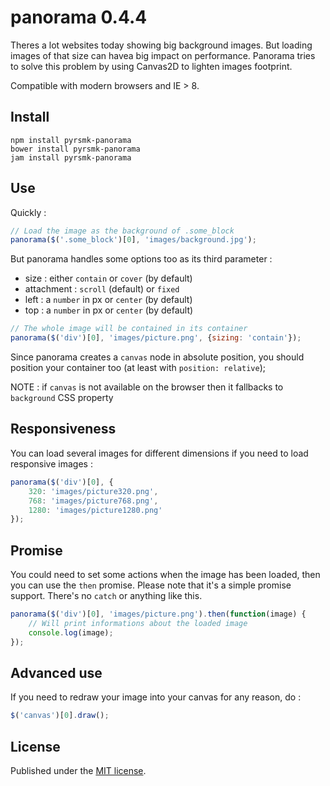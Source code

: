 panorama 0.4.4
==============

Theres a lot websites today showing big background images. But loading images of that size can havea big impact on performance. Panorama tries to solve this problem by using Canvas2D to lighten images footprint.

Compatible with modern browsers and IE > 8.

Install
-------

```
npm install pyrsmk-panorama
bower install pyrsmk-panorama
jam install pyrsmk-panorama
```

Use
---

Quickly :

```js
// Load the image as the background of .some_block
panorama($('.some_block')[0], 'images/background.jpg');
```

But panorama handles some options too as its third parameter :

- size : either `contain` or `cover` (by default)
- attachment : `scroll` (default) or `fixed`
- left : a `number` in px or `center` (by default)
- top : a `number` in px or `center` (by default)

```js
// The whole image will be contained in its container
panorama($('div')[0], 'images/picture.png', {sizing: 'contain'});
```

Since panorama creates a `canvas` node in absolute position, you should position your container too (at least with `position: relative`);

NOTE : if `canvas` is not available on the browser then it fallbacks to `background` CSS property

Responsiveness
--------------

You can load several images for different dimensions if you need to load responsive images :

```js
panorama($('div')[0], {
	320: 'images/picture320.png',
	768: 'images/picture768.png',
	1280: 'images/picture1280.png'
});
```

Promise
-------

You could need to set some actions when the image has been loaded, then you can use the `then` promise. Please note that it's a simple promise support. There's no `catch` or anything like this.

```js
panorama($('div')[0], 'images/picture.png').then(function(image) {
	// Will print informations about the loaded image
	console.log(image);
});
```

Advanced use
------------

If you need to redraw your image into your canvas for any reason, do :

```js
$('canvas')[0].draw();
```

License
-------

Published under the [MIT license](http://dreamysource.mit-license.org).
